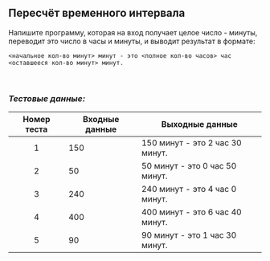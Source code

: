 ## Пересчёт временного интервала

Напишите программу, которая на вход получает целое число - минуты, переводит это число в часы и минуты, и выводит результат в формате:

    <начальное кол-во минут> минут - это <полное кол-во часов> час <оставшееся кол-во минут> минут.

<br>

### *Тестовые данные:*

| Номер теста | Входные данные | Выходные данные                 |
|:-----------:|----------------|---------------------------------|
|      1      | 150            | 150 минут - это 2 час 30 минут. |
|      2      | 50             | 50 минут - это 0 час 50 минут.  |
|      3      | 240            | 240 минут - это 4 час 0 минут.  |
|      4      | 400            | 400 минут - это 6 час 40 минут. |
|      5      | 90             | 90 минут - это 1 час 30 минут.  |